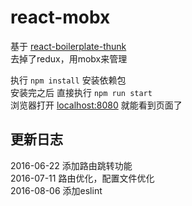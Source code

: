 # react-mobx
基于 [react-boilerplate-thunk](https://github.com/NoahZhang/react-boilerplate-thunk "NoahZhang")  
去掉了redux，用mobx来管理
  
执行 `npm install` 安装依赖包  
安装完之后 直接执行 `npm run start`  
浏览器打开 [localhost:8080](http://localhost:8080) 就能看到页面了  

## 更新日志
2016-06-22 添加路由跳转功能  
2016-07-11 路由优化，配置文件优化  
2016-08-06 添加eslint
